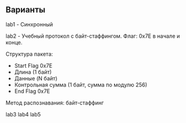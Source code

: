 ## Варианты

lab1 - Синхронный 

lab2 - Учебный протокол с байт-стаффингом. Флаг: 0x7E в начале и конце.			

Структура пакета:										
- Start Flag 0x7E									
- Длина (1 байт)									
- Данные (N байт)									
- Контрольная сумма (1 байт, сумма по модулю 256)								
- End Flag 0x7E									

Метод распознавания: байт-стаффинг					

lab3
lab4
lab5


